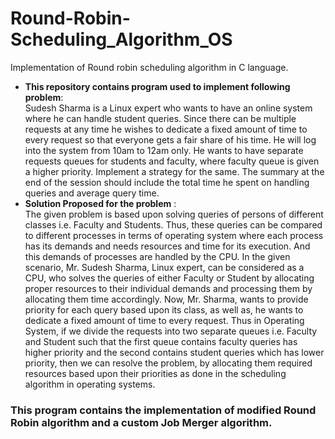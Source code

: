 # Round-Robin-Scheduling_Algorithm_OS
Implementation of Round robin scheduling algorithm in C language.
<ul>
  <li><b>This repository contains program used to implement following problem</b>: <br>
      Sudesh Sharma is a Linux expert who wants to have an online system where he can handle student queries. Since there can be multiple requests at any time he wishes to dedicate a fixed amount of time to every request so that everyone gets a fair share of his time. He will log into the system from 10am to 12am only. He wants to have separate requests queues for students and faculty, where faculty queue is given a higher priority. Implement a strategy for the same. The summary at the end of the session should include the total time he spent on handling queries and average query time.
  </li>
  <li><b> Solution Proposed for the problem</b> : <br>
   The given problem is based upon solving queries of persons of different classes i.e. Faculty and Students. Thus, these queries can be compared to different processes in terms of operating system where each process has its demands and needs resources and time for its execution. And this demands of processes are handled by the CPU. In the given scenario, Mr. Sudesh Sharma, Linux expert, can be considered as a CPU, who solves the queries of either Faculty or Student by allocating proper resources to their individual demands and processing them by allocating them time accordingly. Now, Mr. Sharma, wants to provide priority for each query based upon its class, as well as, he wants to dedicate a fixed amount of time to every request. Thus in Operating System, if we divide the requests into two separate queues i.e. Faculty and Student such that the first queue contains faculty queries has higher priority and the second contains student queries which has lower priority, then we can resolve the problem, by allocating them required resources based upon their priorities as done in the scheduling algorithm in operating systems.
 </li>
 </ul>
 <p><h3> This program contains the implementation of modified Round Robin algorithm and a custom Job Merger algorithm.</h3> </p>

